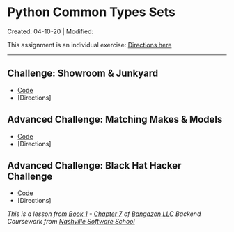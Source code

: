 # Python Common Types Sets

Created: 04-10-20 | Modified:

This assignment is an individual exercise: [Directions here](https://github.com/TrinityTerry/py-commontypes-lists/blob/master/directions/directions.md)

---

## Challenge: Showroom & Junkyard

- [Code]()
- [Directions]

## Advanced Challenge: Matching Makes & Models

- [Code]()
- [Directions]

## Advanced Challenge: Black Hat Hacker Challenge

- [Code]()
- [Directions]

_This is a lesson from [Book 1](https://github.com/nashville-software-school/bangazon-llc/tree/master/book-1-orientation) - [Chapter 7](https://github.com/nashville-software-school/bangazon-llc/blob/master/book-1-orientation/chapters/DATA_STRUCTURES_SET.md) of [Bangazon LLC](https://github.com/nashville-software-school/bangazon-llc) Backend Coursework from [Nashville Software School](https://github.com/nashville-software-school)_
